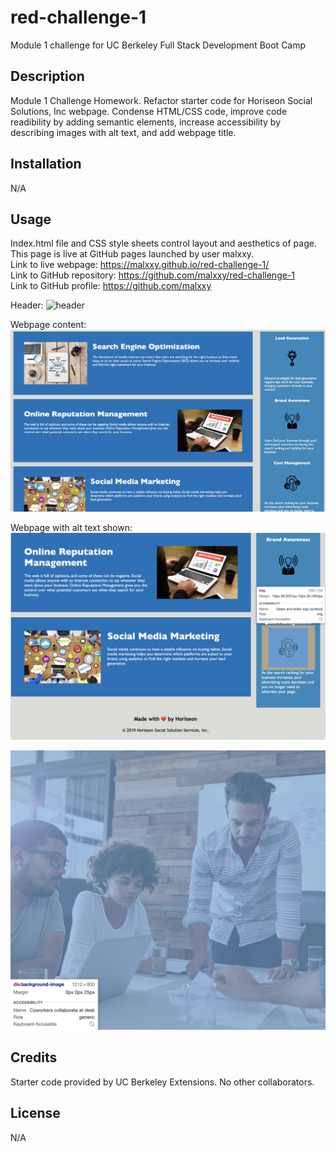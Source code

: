 # red-challenge-1
Module 1 challenge for UC Berkeley Full Stack Development Boot Camp

## Description

Module 1 Challenge Homework. Refactor starter code for Horiseon Social Solutions, Inc webpage. Condense HTML/CSS code, improve code readibility by adding semantic elements, increase accessibility by describing images with alt text, and add webpage title.

## Installation

N/A

## Usage

Index.html file and CSS style sheets control layout and aesthetics of page. This page is live at GitHub pages launched by user malxxy.
<br>
Link to live webpage: https://malxxy.github.io/red-challenge-1/ 
<br>
Link to GitHub repository: https://github.com/malxxy/red-challenge-1
<br>
Link to GitHub profile: https://github.com/malxxy 
<br>

Header:
![header](./assets/images/main-page.png)

Webpage content:
![content](./assets/images/content-page.png)

Webpage with alt text shown:
![alttext1](./assets/images/alt-text-benefits.png)

![alttext2](./assets/images/alt-text-main.png)

## Credits

Starter code provided by UC Berkeley Extensions. No other collaborators.

## License

N/A